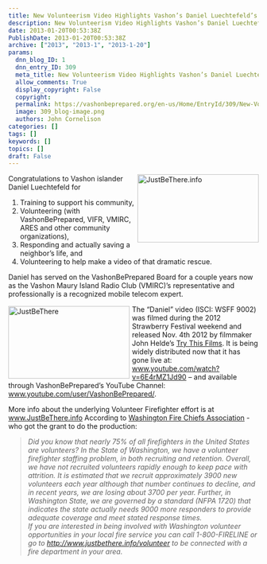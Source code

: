 ```yaml
---
title: New Volunteerism Video Highlights Vashon’s Daniel Luechtefeld’s Big Save
description: New Volunteerism Video Highlights Vashon’s Daniel Luechtefeld’s Big Save
date: 2013-01-20T00:53:38Z
PublishDate: 2013-01-20T00:53:38Z
archive: ["2013", "2013-1", "2013-1-20"]
params:
  dnn_blog_ID: 1
  dnn_entry_ID: 309
  meta_title: New Volunteerism Video Highlights Vashon’s Daniel Luechtefeld’s Big Save
  allow_comments: True
  display_copyright: False
  copyright:
  permalink: https://vashonbeprepared.org/en-us/Home/EntryId/309/New-Volunteerism-Video-Highlights-Vashon-rsquo-s-Daniel-Luechtefeld-rsquo-s-Big-Save
  image: 309_blog-image.png
  authors: John Cornelison
categories: []
tags: []
keywords: []
topics: []
draft: False
---
```


<p><a href="./images/309/962412e2e197_E50D-JustBeThere.info_2.jpg"><img style="background-image: none; border-bottom: 0px; border-left: 0px; margin: 0px 0px 5px 5px; padding-left: 0px; padding-right: 0px; display: inline; float: right; border-top: 0px; border-right: 0px; padding-top: 0px" title="JustBeThere.info" border="0" alt="JustBeThere.info" align="right" src="./images/309/962412e2e197_E50D-JustBeThere.info_thumb.jpg" width="244" height="137" /></a>Congratulations to Vashon islander Daniel Luechtefeld for</p>  <ol>   <li>Training to support his community,</li>    <li>Volunteering (with VashonBePrepared, VIFR, VMIRC, ARES and other community organizations),</li>    <li>Responding and actually saving a neighbor’s life, and</li>    <li>Volunteering to help make a video of that dramatic rescue.</li> </ol>  <p>Daniel has served on the VashonBePrepared Board for a couple years now as the Vashon Maury Island Radio Club (VMIRC)’s representative and professionally is a recognized mobile telecom expert.</p>  <p><a href="./images/309/962412e2e197_E50D-JustBeThere_2.jpg"><img style="background-image: none; border-bottom: 0px; border-left: 0px; margin: 2px 5px 5px 0px; padding-left: 0px; padding-right: 0px; display: inline; float: left; border-top: 0px; border-right: 0px; padding-top: 0px" title="JustBeThere" border="0" alt="JustBeThere" align="left" src="./images/309/962412e2e197_E50D-JustBeThere_thumb.jpg" width="244" height="146" /></a>The “Daniel” video (ISCI: WSFF 9002) was filmed during the 2012 Strawberry Festival weekend and released Nov. 4th 2012 by filmmaker John Helde’s <a href="http://trythisfilms.com" target="_blank">Try This Films</a>. It is being widely distributed now that it has gone live at: <a href="http://www.youtube.com/watch?v=6E4rMZ1Jd90">www.youtube.com/watch?v=6E4rMZ1Jd90</a> – and available through VashonBePrepared’s YouTube Channel: <a href="http://www.youtube.com/user/VashonBePrepared/">www.youtube.com/user/VashonBePrepared/</a>. </p>  <p>More info about the underlying Volunteer Firefighter effort is at <a href="http://www.JustBeThere.info">www.JustBeThere.info</a> According to <a href="http://www.wsafc.org/" target="_blank">Washington Fire Chiefs Association</a> - who got the grant to do the production:</p>  <blockquote>   <p><em>Did you know that nearly 75% of all firefighters in the United States are volunteers? In the State of Washington, we have a volunteer firefighter staffing problem, in both recruiting and retention. Overall, we have not recruited volunteers rapidly enough to keep pace with attrition. It is estimated that we recruit approximately 3900 new volunteers each year although that number continues to decline, and in recent years, we are losing about 3700 per year. Further, in Washington State, we are governed by a standard (NFPA 1720) that indicates the state actually needs 9000 more responders to provide adequate coverage and meet stated response times.       <br />If you are interested in being involved with Washington volunteer opportunities in your local fire service you can call 1-800-FIRELINE or go to </em><a href="http://www.justbethere.info/volunteer"><em>http://www.justbethere.info/volunteer</em></a><em> to be connected with a fire department in your area.</em></p></blockquote>
